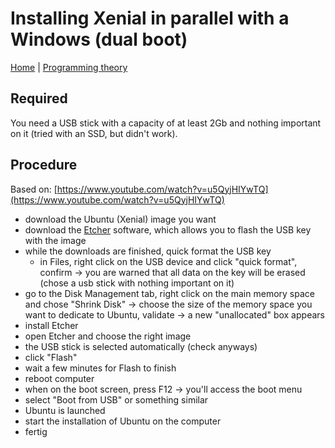 # Installing Xenial in parallel with a Windows (dual boot)

[Home](../../../README.md) | [Programming theory](./theory.md)

## Required

You need a USB stick with a capacity of at least 2Gb and nothing important on it (tried with an SSD, but didn't work).

## Procedure

Based on: [https://www.youtube.com/watch?v=u5QyjHIYwTQ](https://www.youtube.com/watch?v=u5QyjHIYwTQ)

- download the Ubuntu (Xenial) image you want
- download the [Etcher](https://www.balena.io/etcher/) software, which allows you to flash the USB key with the image
- while the downloads are finished, quick format the USB key
  - in Files, right click on the USB device and click "quick format", confirm -> you are warned that all data on the key will be erased (chose a usb stick with nothing important on it)
- go to the Disk Management tab, right click on the main memory space and chose "Shrink Disk" -> choose the size of the memory space you want to dedicate to Ubuntu, validate -> a new "unallocated" box appears
- install Etcher
- open Etcher and choose the right image
- the USB stick is selected automatically (check anyways)
- click "Flash"
- wait a few minutes for Flash to finish
- reboot computer
- when on the boot screen, press F12 -> you'll access the boot menu
- select "Boot from USB" or something similar
- Ubuntu is launched
- start the installation of Ubuntu on the computer
- fertig
